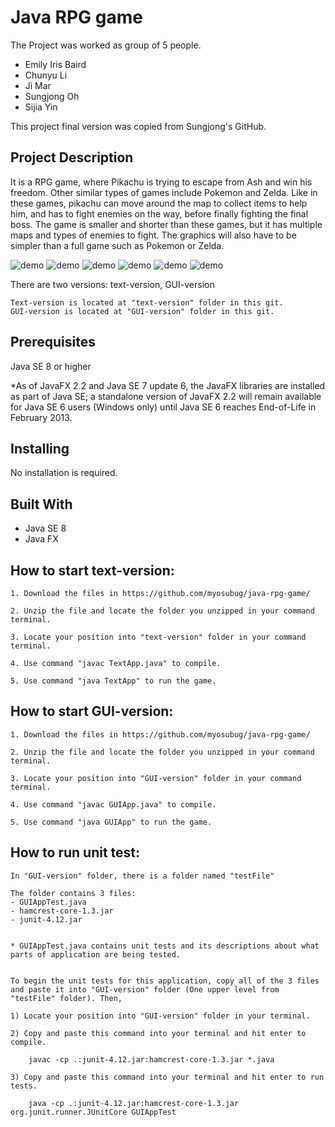 # Java RPG game

The Project was worked as group of 5 people. 
- Emily Iris Baird
- Chunyu Li
- Ji Mar
- Sungjong Oh
- Sijia Yin

This project final version was copied from Sungjong's GitHub.

## Project Description
It is a  RPG game, where Pikachu is trying to escape from Ash and win his freedom. 
Other similar types of games include Pokemon and Zelda. Like in these games, pikachu can move around the map to collect items to help him, and has to fight enemies on the way, before finally fighting the final boss. The game is smaller and shorter than these games, but it has multiple maps and types of enemies to fight. The graphics will also have to be simpler than a full game such as Pokemon or Zelda.

![demo](https://github.com/GinMercer/CPSC233_Winter2019/blob/master/233Project/demoimg/demo1.png)
![demo](https://github.com/GinMercer/CPSC233_Winter2019/blob/master/233Project/demoimg/demo2.png) 
![demo](https://github.com/GinMercer/CPSC233_Winter2019/blob/master/233Project/demoimg/demo3.png) 
![demo](https://github.com/GinMercer/CPSC233_Winter2019/blob/master/233Project/demoimg/demo4.png)
![demo](https://github.com/GinMercer/CPSC233_Winter2019/blob/master/233Project/demoimg/demo5.png)
![demo](https://github.com/GinMercer/CPSC233_Winter2019/blob/master/233Project/demoimg/demo6.png)

There are two versions: text-version, GUI-version

    Text-version is located at "text-version" folder in this git.
    GUI-version is located at "GUI-version" folder in this git.
    
## Prerequisites

Java SE 8 or higher

*As of JavaFX 2.2 and Java SE 7 update 6, the JavaFX libraries are installed as part of Java SE; a standalone version of JavaFX 2.2 will remain available for Java SE 6 users (Windows only) until Java SE 6 reaches End-of-Life in February 2013.

## Installing

No installation is required.

## Built With

* Java SE 8
* Java FX


## How to start text-version:
    
    1. Download the files in https://github.com/myosubug/java-rpg-game/

    2. Unzip the file and locate the folder you unzipped in your command terminal.

    3. Locate your position into "text-version" folder in your command terminal.

    4. Use command "javac TextApp.java" to compile.

    5. Use command "java TextApp" to run the game.

## How to start GUI-version:
    
    1. Download the files in https://github.com/myosubug/java-rpg-game/

    2. Unzip the file and locate the folder you unzipped in your command terminal.

    3. Locate your position into "GUI-version" folder in your command terminal.

    4. Use command "javac GUIApp.java" to compile.

    5. Use command "java GUIApp" to run the game.

## How to run unit test:

    In "GUI-version" folder, there is a folder named "testFile"

    The folder contains 3 files:
    - GUIAppTest.java
    - hamcrest-core-1.3.jar
    - junit-4.12.jar


    * GUIAppTest.java contains unit tests and its descriptions about what parts of application are being tested.


    To begin the unit tests for this application, copy all of the 3 files and paste it into "GUI-version" folder (One upper level from "testFile" folder). Then,

    1) Locate your position into "GUI-version" folder in your terminal.

    2) Copy and paste this command into your terminal and hit enter to compile.

        javac -cp .:junit-4.12.jar:hamcrest-core-1.3.jar *.java

    3) Copy and paste this command into your terminal and hit enter to run tests.

        java -cp .:junit-4.12.jar:hamcrest-core-1.3.jar org.junit.runner.JUnitCore GUIAppTest
